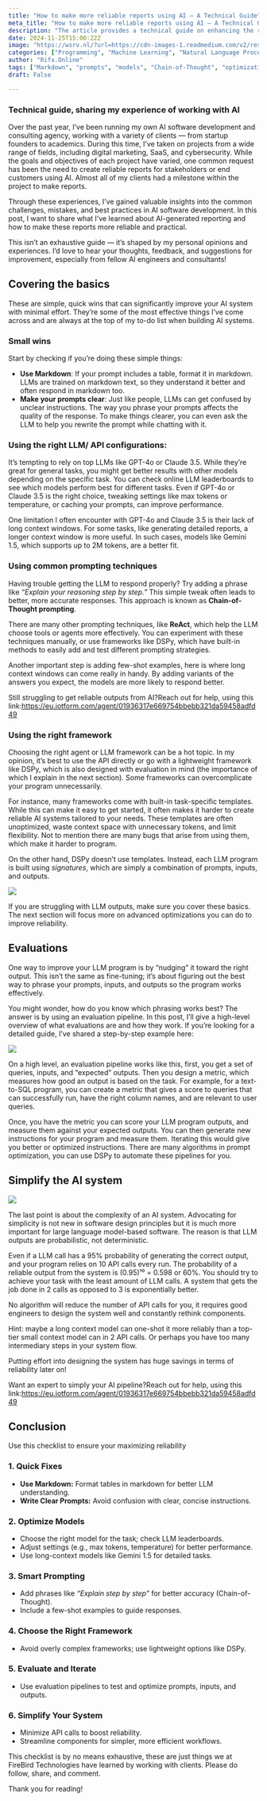 ```yaml
---
title: "How to make more reliable reports using AI — A Technical Guide"
meta_title: "How to make more reliable reports using AI — A Technical Guide"
description: "The article provides a technical guide on enhancing the reliability of AI-generated reports based on the authors experience in AI software development. Key strategies include using Markdown for better model comprehension, crafting clear prompts, selecting appropriate models based on task requirements, and employing effective prompting techniques like Chain-of-Thought. It emphasizes the importance of a streamlined AI system to reduce API calls for improved reliability and suggests utilizing evaluation pipelines for continuous optimization. The guide serves as a checklist for practitioners aiming to enhance their AI reporting processes."
date: 2024-11-25T15:00:22Z
image: "https://wsrv.nl/?url=https://cdn-images-1.readmedium.com/v2/resize:fit:800/1*P4K2D_t-DnC3xFv6AziA8A.jpeg"
categories: ["Programming", "Machine Learning", "Natural Language Processing"]
author: "Rifx.Online"
tags: ["Markdown", "prompts", "models", "Chain-of-Thought", "optimization"]
draft: False

---
```






### Technical guide, sharing my experience of working with AI



Over the past year, I’ve been running my own AI software development and consulting agency, working with a variety of clients — from startup founders to academics. During this time, I’ve taken on projects from a wide range of fields, including digital marketing, SaaS, and cybersecurity. While the goals and objectives of each project have varied, one common request has been the need to create reliable reports for stakeholders or end customers using AI. Almost all of my clients had a milestone within the project to make reports.

Through these experiences, I’ve gained valuable insights into the common challenges, mistakes, and best practices in AI software development. In this post, I want to share what I’ve learned about AI\-generated reporting and how to make these reports more reliable and practical.

This isn’t an exhaustive guide — it’s shaped by my personal opinions and experiences. I’d love to hear your thoughts, feedback, and suggestions for improvement, especially from fellow AI engineers and consultants!


## Covering the basics

These are simple, quick wins that can significantly improve your AI system with minimal effort. They’re some of the most effective things I’ve come across and are always at the top of my to\-do list when building AI systems.


### Small wins

Start by checking if you’re doing these simple things:

* **Use Markdown**: If your prompt includes a table, format it in markdown. LLMs are trained on markdown text, so they understand it better and often respond in markdown too.
* **Make your prompts clear**: Just like people, LLMs can get confused by unclear instructions. The way you phrase your prompts affects the quality of the response. To make things clearer, you can even ask the LLM to help you rewrite the prompt while chatting with it.


### Using the right LLM/ API configurations:

It’s tempting to rely on top LLMs like GPT\-4o or Claude 3\.5\. While they’re great for general tasks, you might get better results with other models depending on the specific task. You can check online LLM leaderboards to see which models perform best for different tasks. Even if GPT\-4o or Claude 3\.5 is the right choice, tweaking settings like max tokens or temperature, or caching your prompts, can improve performance.

One limitation I often encounter with GPT\-4o and Claude 3\.5 is their lack of long context windows. For some tasks, like generating detailed reports, a longer context window is more useful. In such cases, models like Gemini 1\.5, which supports up to 2M tokens, are a better fit.


### Using common prompting techniques

Having trouble getting the LLM to respond properly? Try adding a phrase like *“Explain your reasoning step by step.”* This simple tweak often leads to better, more accurate responses. This approach is known as **Chain\-of\-Thought prompting**.

There are many other prompting techniques, like **ReAct**, which help the LLM choose tools or agents more effectively. You can experiment with these techniques manually, or use frameworks like DSPy, which have built\-in methods to easily add and test different prompting strategies.

Another important step is adding few\-shot examples, here is where long context windows can come really in handy. By adding variants of the answers you expect, the models are more likely to respond better.

Still struggling to get reliable outputs from AI?Reach out for help, using this link:https://eu.jotform.com/agent/01936317e669754bbebb321da59458adfd49


### Using the right framework

Choosing the right agent or LLM framework can be a hot topic. In my opinion, it’s best to use the API directly or go with a lightweight framework like DSPy, which is also designed with evaluation in mind (the importance of which I explain in the next section). Some frameworks can overcomplicate your program unnecessarily.

For instance, many frameworks come with built\-in task\-specific templates. While this can make it easy to get started, it often makes it harder to create reliable AI systems tailored to your needs. These templates are often unoptimized, waste context space with unnecessary tokens, and limit flexibility. Not to mention there are many bugs that arise from using them, which make it harder to program.

On the other hand, DSPy doesn’t use templates. Instead, each LLM program is built using *signatures*, which are simply a combination of prompts, inputs, and outputs.

![](https://wsrv.nl/?url=https://cdn-images-1.readmedium.com/v2/resize:fit:800/1*XoHdXRBojz8CxZw_NlWpeQ.png)

If you are struggling with LLM outputs, make sure you cover these basics. The next section will focus more on advanced optimizations you can do to improve reliability.


## Evaluations

One way to improve your LLM program is by “nudging” it toward the right output. This isn’t the same as fine\-tuning; it’s about figuring out the best way to phrase your prompts, inputs, and outputs so the program works effectively.

You might wonder, how do you know which phrasing works best? The answer is by using an evaluation pipeline. In this post, I’ll give a high\-level overview of what evaluations are and how they work. If you’re looking for a detailed guide, I’ve shared a step\-by\-step example here:

![](https://wsrv.nl/?url=https://cdn-images-1.readmedium.com/v2/resize:fit:800/0*Ftd2LtE5C3_onWY0.png)

On a high level, an evaluation pipeline works like this, first, you get a set of queries, inputs, and “expected” outputs. Then you design a metric, which measures how good an output is based on the task. For example, for a text\-to\-SQL program, you can create a metric that gives a score to queries that can successfully run, have the right column names, and are relevant to user queries.

Once, you have the metric you can score your LLM program outputs, and measure them against your expected outputs. You can then generate new instructions for your program and measure them. Iterating this would give you better or optimized instructions. There are many algorithms in prompt optimization, you can use DSPy to automate these pipelines for you.


## Simplify the AI system

![](https://wsrv.nl/?url=https://cdn-images-1.readmedium.com/v2/resize:fit:800/1*SznN18SFXO4bUkiw2rKOLg.png)

The last point is about the complexity of an AI system. Advocating for simplicity is not new in software design principles but it is much more important for large language model\-based software. The reason is that LLM outputs are probabilistic, not deterministic.

Even if a LLM call has a 95% probability of generating the correct output, and your program relies on 10 API calls every run. The probability of a reliable output from the system is (0\.95\)¹⁰ \= 0\.598 or 60%. You should try to achieve your task with the least amount of LLM calls. A system that gets the job done in 2 calls as opposed to 3 is exponentially better.

No algorithm will reduce the number of API calls for you, it requires good engineers to design the system well and constantly rethink components.

Hint: maybe a long context model can one\-shot it more reliably than a top\-tier small context model can in 2 API calls. Or perhaps you have too many intermediary steps in your system flow.

Putting effort into designing the system has huge savings in terms of reliability later on!

Want an expert to simply your AI pipeline?Reach out for help, using this link:https://eu.jotform.com/agent/01936317e669754bbebb321da59458adfd49


## Conclusion

Use this checklist to ensure your maximizing reliability


### 1\. Quick Fixes

* **Use Markdown:** Format tables in markdown for better LLM understanding.
* **Write Clear Prompts:** Avoid confusion with clear, concise instructions.


### 2\. Optimize Models

* Choose the right model for the task; check LLM leaderboards.
* Adjust settings (e.g., max tokens, temperature) for better performance.
* Use long\-context models like Gemini 1\.5 for detailed tasks.


### 3\. Smart Prompting

* Add phrases like *“Explain step by step”* for better accuracy (Chain\-of\-Thought).
* Include a few\-shot examples to guide responses.


### 4\. Choose the Right Framework

* Avoid overly complex frameworks; use lightweight options like DSPy.


### 5\. Evaluate and Iterate

* Use evaluation pipelines to test and optimize prompts, inputs, and outputs.


### 6\. Simplify Your System

* Minimize API calls to boost reliability.
* Streamline components for simpler, more efficient workflows.

This checklist is by no means exhaustive, these are just things we at FireBird Technologies have learned by working with clients. Please do follow, share, and comment.

Thank you for reading!


